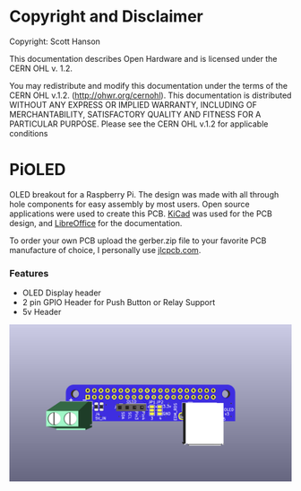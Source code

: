 # Copyright and Disclaimer
Copyright: Scott Hanson

This documentation describes Open Hardware and is licensed under the CERN OHL v. 1.2.

You may redistribute and modify this documentation under the terms of the CERN OHL v.1.2. (http://ohwr.org/cernohl). This documentation is distributed WITHOUT ANY EXPRESS OR IMPLIED WARRANTY, INCLUDING OF MERCHANTABILITY, SATISFACTORY QUALITY AND FITNESS FOR A PARTICULAR PURPOSE. Please see the CERN OHL v.1.2 for applicable conditions

# PiOLED

OLED breakout for a Raspberry Pi. The design was made with all through hole components for easy assembly by most users. Open source applications were used to create this PCB. [KiCad](http://kicad-pcb.org/) was used for the PCB design, and [LibreOffice](https://www.libreoffice.org/) for the documentation.

To order your own PCB upload the gerber.zip file to your favorite PCB manufacture of choice, I personally use [jlcpcb.com](https://jlcpcb.com/).

### Features
* OLED Display header
* 2 pin GPIO Header for Push Button or Relay Support
* 5v Header

![Image of PiOLED](https://github.com/computergeek1507/KiCad_Designs/raw/master/PiOled/PiOled.png)
